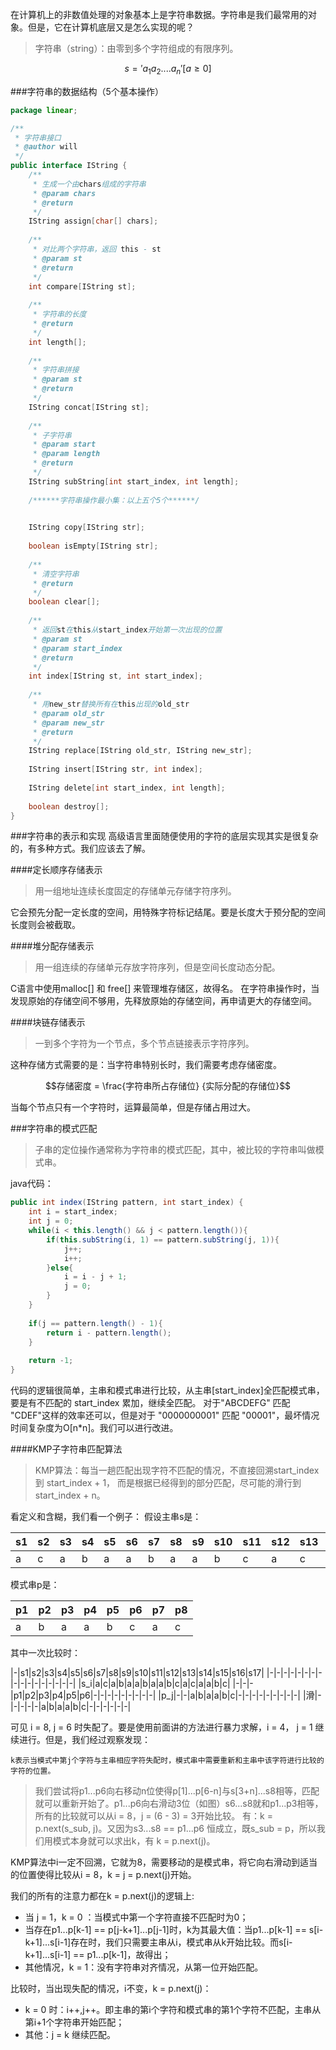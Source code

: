 <!--
author: 刘青
date: 2016-03-17
title: 字符串
tags: 数据结构 线性结构
category: fundation/data_struct
status: publish
summary: 字符串的底层实现
-->
在计算机上的非数值处理的对象基本上是字符串数据。字符串是我们最常用的对象。但是，它在计算机底层又是怎么实现的呢？

> 字符串（string）：由零到多个字符组成的有限序列。

$$s = 'a_1 a_2 .... a_n'  [a≥0]$$

###字符串的数据结构（5个基本操作）
``` java
package linear;

/**
 * 字符串接口
 * @author will
 */
public interface IString {
	/**
	 * 生成一个由chars组成的字符串
	 * @param chars
	 * @return
	 */
	IString assign[char[] chars];
	
	/**
	 * 对比两个字符串，返回 this - st
	 * @param st
	 * @return
	 */
	int compare[IString st];
	
	/**
	 * 字符串的长度
	 * @return
	 */
	int length[];
	
	/**
	 * 字符串拼接
	 * @param st
	 * @return
	 */
	IString concat[IString st];
	
	/**
	 * 子字符串
	 * @param start
	 * @param length
	 * @return
	 */
	IString subString[int start_index, int length];
	
	/******字符串操作最小集：以上五个5个******/

	
	IString copy[IString str];
	
	boolean isEmpty[IString str];
	
	/**
	 * 清空字符串
	 * @return
	 */
	boolean clear[];
	
	/**
	 * 返回st在this从start_index开始第一次出现的位置
	 * @param st
	 * @param start_index
	 * @return
	 */
	int index[IString st, int start_index];
	
	/**
	 * 用new_str替换所有在this出现的old_str
	 * @param old_str
	 * @param new_str
	 * @return
	 */
	IString replace[IString old_str, IString new_str];
	
	IString insert[IString str, int index]; 
	
	IString delete[int start_index, int length]; 
	
	boolean destroy[];
}
```

###字符串的表示和实现
高级语言里面随便使用的字符的底层实现其实是很复杂的，有多种方式。我们应该去了解。

####定长顺序存储表示
> 用一组地址连续长度固定的存储单元存储字符序列。

它会预先分配一定长度的空间，用特殊字符标记结尾。要是长度大于预分配的空间长度则会被截取。

####堆分配存储表示
> 用一组连续的存储单元存放字符序列，但是空间长度动态分配。

C语言中使用malloc[] 和 free[] 来管理堆存储区，故得名。
在字符串操作时，当发现原始的存储空间不够用，先释放原始的存储空间，再申请更大的存储空间。

####块链存储表示
> 一到多个字符为一个节点，多个节点链接表示字符序列。

这种存储方式需要的是：当字符串特别长时，我们需要考虑存储密度。

$$存储密度 =  \frac{字符串所占存储位} {实际分配的存储位}$$

当每个节点只有一个字符时，运算最简单，但是存储占用过大。


###字符串的模式匹配

> 子串的定位操作通常称为字符串的模式匹配，其中，被比较的字符串叫做模式串。

java代码：
```java
public int index(IString pattern, int start_index) {
	int i = start_index;
	int j = 0;
	while(i < this.length() && j < pattern.length()){
		if(this.subString(i, 1) == pattern.subString(j, 1)){
			j++;
			i++; 
		}else{
			i = i - j + 1;
			j = 0;
		}
	}
		
	if(j == pattern.length() - 1){
		return i - pattern.length();
	}
		
	return -1;
}
```
代码的逻辑很简单，主串和模式串进行比较，从主串[start_index]全匹配模式串，要是有不匹配的 start_index 累加，继续全匹配。
对于"ABCDEFG" 匹配 "CDEF"这样的效率还可以，但是对于 "0000000001" 匹配 "00001"，最坏情况时间复杂度为O[n*n]。我们可以进行改进。

####KMP子字符串匹配算法

> KMP算法：每当一趟匹配出现字符不匹配的情况，不直接回溯start_index到 start_index + 1， 而是根据已经得到的部分匹配，尽可能的滑行到 start_index + n。

看定义和含糊，我们看一个例子：
假设主串s是：

|s1|s2|s3|s4|s5|s6|s7|s8|s9|s10|s11|s12|s13|s14|s15|s16|s17|
|- |- |- |- |- |- |- |- |- |-  |-  |-  |-  |-  |-  |-  |-  |
|a|c|a|b|a|a|b|a|a|b|c|a|c|a|a|b|c|

模式串p是：

|p1|p2|p3|p4|p5|p6|p7|p8|
|-|-|-|-|-|-|-|-|
|a|b|a|a|b|c|a|c|

其中一次比较时：

|-|s1|s2|s3|s4|s5|s6|s7|s8|s9|s10|s11|s12|s13|s14|s15|s16|s17|
|-|-|-|-|-|-|-|-|-|-|-|-|-|-|-|-|-|
|s_i|a|c|a|b|a|a|b|a|a|b|c|a|c|a|a|b|c|
|-|-|-|p1|p2|p3|p4|p5|p6|-|-|-|-|-|-|-|-|-|
|p_j|-|-|a|b|a|a|b|c|-|-|-|-|-|-|-|-|-|
|滑|-|-|-|-|-|a|b|a|a|b|c|-|-|-|-|-|-|

可见 i = 8, j = 6 时失配了。要是使用前面讲的方法进行暴力求解，i = 4， j = 1 继续进行。但是，我们经过观察发现：

	k表示当模式中第j个字符与主串相应字符失配时，模式串中需要重新和主串中该字符进行比较的字符的位置。
	
> 我们尝试将p1...p6向右移动n位使得p[1]...p[6-n]与s[3+n]...s8相等，匹配就可以重新开始了。p1...p6向右滑动3位（如图）s6...s8就和p1...p3相等，所有的比较就可以从i = 8，j = (6 - 3) = 3开始比较。
> 有：k = p.next(s_sub, j)。又因为s3...s8  == p1...p6 恒成立，既s_sub = p，所以我们用模式本身就可以求出k，有 k = p.next(j)。

 KMP算法中i一定不回溯，它就为8，需要移动的是模式串，将它向右滑动到适当的位置使得比较从i = 8，k = j = p.next(j)开始。
 
 我们的所有的注意力都在k = p.next(j)的逻辑上:
 - 当 j = 1，k = 0 ：当模式中第一个字符直接不匹配时为0；
 - 当存在p1...p[k-1] == p[j-k+1]...p[j-1]时，k为其最大值：当p1...p[k-1] == s[i-k+1]...s[i-1]存在时，我们只需要主串从i，模式串从k开始比较。而s[i-k+1]...s[i-1] == p1...p[k-1]，故得出；
 - 其他情况，k = 1：没有字符串对齐情况，从第一位开始匹配。


比较时，当出现失配的情况，i不变，k = p.next(j)：
- k = 0 时：i++,j++。即主串的第i个字符和模式串的第1个字符不匹配，主串从第i+1个字符串开始匹配；
- 其他：j = k 继续匹配。


